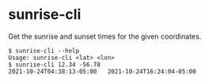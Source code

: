 # sunrise-cli

Get the sunrise and sunset times for the given coordinates.

```console
$ sunrise-cli --help
Usage: sunrise-cli <lat> <lon>
$ sunrise-cli 12.34 -56.78
2021-10-24T04:38:13-05:00	2021-10-24T16:24:04-05:00
```
